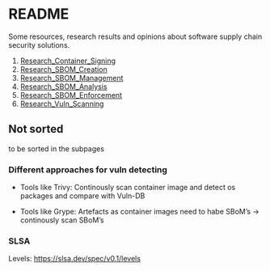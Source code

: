 # README

Some resources, research results and opinions about software supply chain security solutions.

1. [Research_Container_Signing](./Research_Container_Signing.md)
2. [Research_SBOM_Creation](Research_SBOM_Creation.md)
3. [Research_SBOM_Management](./Research_SBOM_Management.md)
4. [Research_SBOM_Analysis](./Research_SBOM_Analysis.md)
5. [Research_SBOM_Enforcement](./Research_SBOM_Enforcement.md)
6. [Research_Vuln_Scanning](./Research_Vuln_Scanning.md)



## Not sorted

to be sorted in the subpages


### Different approaches for vuln detecting

- Tools like Trivy: Continously scan container image and detect os packages and compare with Vuln-DB

- Tools like Grype: Artefacts as container images need to habe SBoM’s -> continously scan SBoM’s


### SLSA

Levels: https://slsa.dev/spec/v0.1/levels 